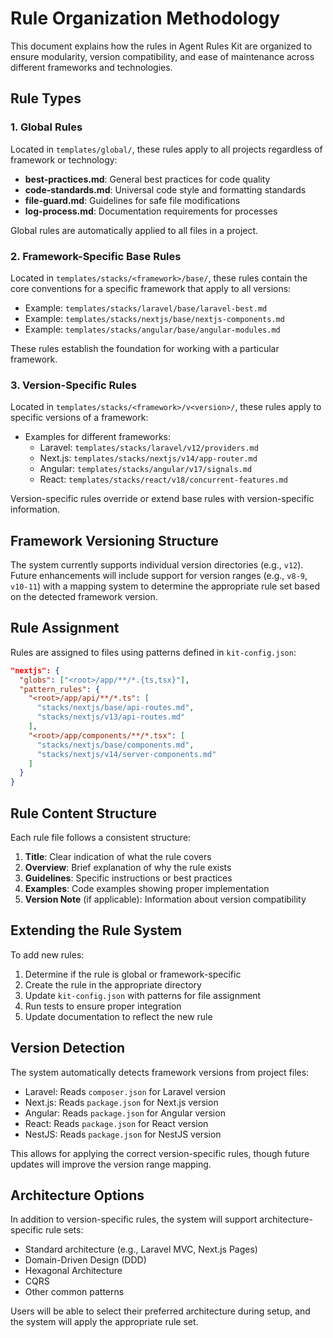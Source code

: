# Rule Organization Methodology

This document explains how the rules in Agent Rules Kit are organized to ensure modularity, version compatibility, and ease of maintenance across different frameworks and technologies.

## Rule Types

### 1. Global Rules

Located in `templates/global/`, these rules apply to all projects regardless of framework or technology:

-   **best-practices.md**: General best practices for code quality
-   **code-standards.md**: Universal code style and formatting standards
-   **file-guard.md**: Guidelines for safe file modifications
-   **log-process.md**: Documentation requirements for processes

Global rules are automatically applied to all files in a project.

### 2. Framework-Specific Base Rules

Located in `templates/stacks/<framework>/base/`, these rules contain the core conventions for a specific framework that apply to all versions:

-   Example: `templates/stacks/laravel/base/laravel-best.md`
-   Example: `templates/stacks/nextjs/base/nextjs-components.md`
-   Example: `templates/stacks/angular/base/angular-modules.md`

These rules establish the foundation for working with a particular framework.

### 3. Version-Specific Rules

Located in `templates/stacks/<framework>/v<version>/`, these rules apply to specific versions of a framework:

-   Examples for different frameworks:
    -   Laravel: `templates/stacks/laravel/v12/providers.md`
    -   Next.js: `templates/stacks/nextjs/v14/app-router.md`
    -   Angular: `templates/stacks/angular/v17/signals.md`
    -   React: `templates/stacks/react/v18/concurrent-features.md`

Version-specific rules override or extend base rules with version-specific information.

## Framework Versioning Structure

The system currently supports individual version directories (e.g., `v12`). Future enhancements will include support for version ranges (e.g., `v8-9`, `v10-11`) with a mapping system to determine the appropriate rule set based on the detected framework version.

## Rule Assignment

Rules are assigned to files using patterns defined in `kit-config.json`:

```json
"nextjs": {
  "globs": ["<root>/app/**/*.{ts,tsx}"],
  "pattern_rules": {
    "<root>/app/api/**/*.ts": [
      "stacks/nextjs/base/api-routes.md",
      "stacks/nextjs/v13/api-routes.md"
    ],
    "<root>/app/components/**/*.tsx": [
      "stacks/nextjs/base/components.md",
      "stacks/nextjs/v14/server-components.md"
    ]
  }
}
```

## Rule Content Structure

Each rule file follows a consistent structure:

1. **Title**: Clear indication of what the rule covers
2. **Overview**: Brief explanation of why the rule exists
3. **Guidelines**: Specific instructions or best practices
4. **Examples**: Code examples showing proper implementation
5. **Version Note** (if applicable): Information about version compatibility

## Extending the Rule System

To add new rules:

1. Determine if the rule is global or framework-specific
2. Create the rule in the appropriate directory
3. Update `kit-config.json` with patterns for file assignment
4. Run tests to ensure proper integration
5. Update documentation to reflect the new rule

## Version Detection

The system automatically detects framework versions from project files:

-   Laravel: Reads `composer.json` for Laravel version
-   Next.js: Reads `package.json` for Next.js version
-   Angular: Reads `package.json` for Angular version
-   React: Reads `package.json` for React version
-   NestJS: Reads `package.json` for NestJS version

This allows for applying the correct version-specific rules, though future updates will improve the version range mapping.

## Architecture Options

In addition to version-specific rules, the system will support architecture-specific rule sets:

-   Standard architecture (e.g., Laravel MVC, Next.js Pages)
-   Domain-Driven Design (DDD)
-   Hexagonal Architecture
-   CQRS
-   Other common patterns

Users will be able to select their preferred architecture during setup, and the system will apply the appropriate rule set.
